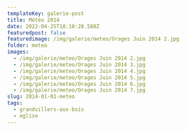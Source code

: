 ```yaml
---
templateKey: galerie-post
title: Météo 2014
date: 2022-04-25T18:10:28.588Z
featuredpost: false
featuredimage: /img/galerie/meteo/Orages Juin 2014 2.jpg
folder: meteo
images:
  - /img/galerie/meteo/Orages Juin 2014 2.jpg
  - /img/galerie/meteo/Orages Juin 2014 3.jpg
  - /img/galerie/meteo/Orages Juin 2014 4.jpg
  - /img/galerie/meteo/Orages Juin 2014 5.jpg
  - /img/galerie/meteo/Orages Juin 2014 6.jpg
  - /img/galerie/meteo/Orages Juin 2014 7.jpg
slug: 2014-01-01-meteo
tags:
  - grandvillers-aux-bois
  - eglise
---
```

